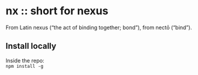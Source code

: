 # nx :: short for nexus

From Latin nexus (“the act of binding together; bond”), from nectō (“bind”). 

## Install locally

Inside the repo:  
`npm install -g`


